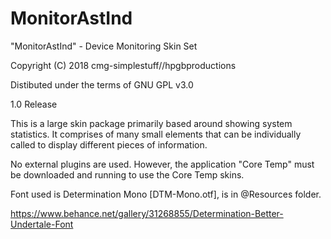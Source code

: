 # MonitorAstInd

"MonitorAstInd" - Device Monitoring Skin Set

Copyright (C) 2018 cmg-simplestuff//hpgbproductions

Distibuted under the terms of GNU GPL v3.0



1.0 Release



This is a large skin package primarily based around showing system statistics. It comprises of many small elements that can be individually called to display different pieces of information.



No external plugins are used. However, the application "Core Temp" must be downloaded and running to use the Core Temp skins.



Font used is Determination Mono [DTM-Mono.otf], is in @Resources folder.



https://www.behance.net/gallery/31268855/Determination-Better-Undertale-Font
